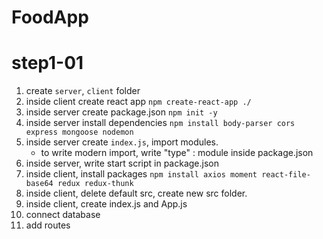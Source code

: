 # FoodApp

# step1-01

1. create `server`, `client` folder
2. inside client create react app `npm create-react-app ./`
3. inside server create package.json `npm init -y`
4. inside server install dependencies `npm install body-parser cors express mongoose nodemon`
5. inside server create `index.js`, import modules.
   - to write modern import, write "type" : module inside package.json
6. inside server, write start script in package.json
7. inside client, install packages `npm install axios moment react-file-base64 redux redux-thunk`
8. inside client, delete default src, create new src folder.
9. inside client, create index.js and App.js
10. connect database
11. add routes
